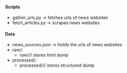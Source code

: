 

#### Scripts


* gather_urls.py -> fetches urls of news websites
* fetch_articles.py -> scrapes news websites


#### Data

* news_sources.json -> Holds the urls of news websites
* raw/:
    * raw/<lang id>/<source id>/<article-id> stores html dump
* processed/:
    * processed/<lang id>/<source id>/<article-id> stores structured dump
